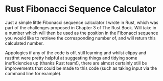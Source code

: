 # Rust Fibonacci Sequence Calculator
Just a simple little Fibonacci sequence calculator I wrote in Rust, which was part of the challenges proposed in Chapter 3 of The Rust Book. Will take in a number which will then be used as the position in the Fibonacci sequence you would like to retrieve the corresponding number of, and will return this calculated number.

Appologies if any of the code is off, still learning and whilst clippy and rustfmt were pretty helpful at suggesting things and tidying some inefficiencies up (thanks Rust team!), there are almost certainly still be improvements that could be made to this code (such as taking input via the command line for example).
